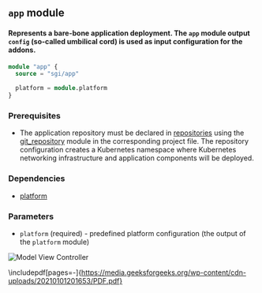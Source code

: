 ## `app` module
#### Represents a bare-bone application deployment. The `app` module output `config` (so-called umbilical cord) is used as input configuration for the addons.   

```terraform
module "app" {
  source = "sgi/app"

  platform = module.platform
}
```

### Prerequisites
 - The application repository must be declared in [repositories](https://dev.azure.com/SGICanDevOps/InfrastructureAsCode/_git/terraform-azuredevops?version=GBmain&path=%2Frepositories) using the [git_repository](https://dev.azure.com/SGICanDevOps/InfrastructureAsCode/_git/terraform-azuredevops?version=GBmain&path=%2Fmodules%2Fgit_repository) module in the corresponding project file. 
   The repository configuration creates a Kubernetes namespace where Kubernetes networking infrastructure and application components will be deployed. 

### Dependencies
 - [platform](https://dev.azure.com/SGICanDevOps/InfrastructureAsCode/_git/terraform-platform)

### Parameters
 - `platform` (required) - predefined platform configuration (the output of the `platform` module)
 
![Model View Controller]()

\includepdf[pages=-]{https://media.geeksforgeeks.org/wp-content/cdn-uploads/20210101201653/PDF.pdf}
